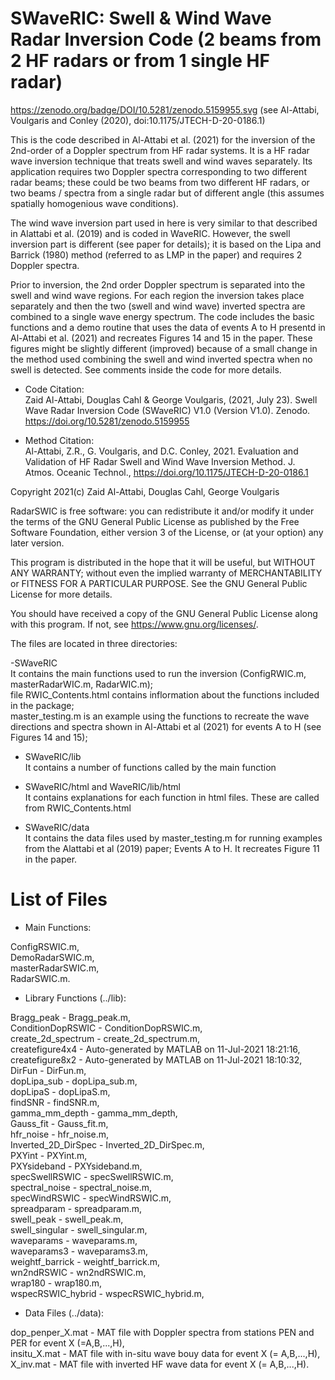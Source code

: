 # SWaveRIC: Swell & Wind Wave Radar Inversion Code (2 beams from 2 HF radars or from 1 single HF radar)
https://zenodo.org/badge/DOI/10.5281/zenodo.5159955.svg
(see Al-Attabi, Voulgaris and Conley (2020), doi:10.1175/JTECH-D-20-0186.1)  

This is the code described in Al-Attabi et al. (2021) for the inversion of the 2nd-order of a Doppler spectrum from HF radar systems.  It is a HF radar wave inversion technique that treats swell and wind waves separately. Its application requires two Doppler spectra corresponding to two different radar beams; these could be two beams from two different HF radars, or two beams / spectra from a single radar but of different angle (this assumes spatially homogenious wave conditions). 

The wind wave inversion part used in here is very similar to that described in Alattabi et al. (2019) and is coded in WaveRIC. However, the swell inversion part is different (see paper for details); it is based on the Lipa and Barrick (1980) method (referred to as LMP in the paper) and requires 2 Doppler spectra. 

Prior to inversion, the 2nd order Doppler spectrum is separated into the swell and wind wave regions. For each region the inversion takes place separately and then the two (swell and wind wave) inverted spectra are combined to a single wave energy spectrum. The code includes the basic functions and a demo routine that uses the data of events A to H presentd in Al-Attabi et al. (2021) and recreates Figures 14 and 15 in the paper.  These figures might be slightly different (improved) because of a small change in the method used combining the swell and wind inverted spectra when no swell is detected. See comments inside the code for more details.

- Code Citation:  
Zaid Al-Attabi, Douglas Cahl & George Voulgaris, (2021, July 23). Swell Wave Radar Inversion Code (SWaveRIC) V1.0 (Version V1.0). Zenodo. https://doi.org/10.5281/zenodo.5159955

- Method Citation:  
Al-Attabi, Z.R., G. Voulgaris, and D.C. Conley, 2021. Evaluation and Validation of HF Radar Swell and Wind Wave Inversion Method. J. Atmos. Oceanic Technol., https://doi.org/10.1175/JTECH-D-20-0186.1 

Copyright 2021(c) Zaid Al-Attabi, Douglas Cahl, George Voulgaris

RadarSWIC is free software: you can redistribute it and/or modify it under the terms of the GNU General Public License as published by the Free Software Foundation, either version 3 of the License, or (at your option) any later version.

This program is distributed in the hope that it will be useful, but WITHOUT ANY WARRANTY; without even the implied warranty of MERCHANTABILITY or FITNESS FOR A PARTICULAR PURPOSE. See the GNU General Public License for more details.

You should have received a copy of the GNU General Public License along with this program. If not, see https://www.gnu.org/licenses/.

The files are located in three directories:  

-SWaveRIC  
  It contains the main functions used to run the inversion (ConfigRWIC.m, masterRadarWIC.m, RadarWIC.m);  
  file RWIC_Contents.html contains inflormation about the functions included in the package;  
  master_testing.m is an example using the functions to recreate the wave directions and spectra shown in Al-Attabi et al (2021) for events A to H (see Figures 14 and 15);

- SWaveRIC/lib  
  It contains a number of functions called by the main function

- SWaveRIC/html and WaveRIC/lib/html  
  It contains explanations for each function in html files. These are called from RWIC_Contents.html  

- SWaveRIC/data  
  It contains the data files used by master_testing.m for running examples from the Alattabi et al (2019) paper; Events A to H. It recreates Figure 11 in the paper.

# List of Files  

- Main Functions: 
 
 ConfigRSWIC.m,  
 DemoRadarSWIC.m,  
 masterRadarSWIC.m,  
 RadarSWIC.m.

- Library Functions (../lib):

Bragg_peak          - Bragg_peak.m,   
ConditionDopRSWIC   - ConditionDopRSWIC.m,    
create_2d_spectrum  - create_2d_spectrum.m,   
createfigure4x4     - Auto-generated by MATLAB on 11-Jul-2021 18:21:16,   
createfigure8x2     - Auto-generated by MATLAB on 11-Jul-2021 18:10:32,   
DirFun              - DirFun.m,   
dopLipa_sub         - dopLipa_sub.m,    
dopLipaS            - dopLipaS.m,   
findSNR             - findSNR.m,    
gamma_mm_depth      - gamma_mm_depth,   
Gauss_fit           - Gauss_fit.m,  
hfr_noise           - hfr_noise.m,    
Inverted_2D_DirSpec - Inverted_2D_DirSpec.m,      
PXYint              - PXYint.m,   
PXYsideband         - PXYsideband.m,    
specSwellRSWIC      - specSwellRSWIC.m,   
spectral_noise      - spectral_noise.m,   
specWindRSWIC       - specWindRSWIC.m,    
spreadparam         - spreadparam.m,    
swell_peak          - swell_peak.m,   
swell_singular      - swell_singular.m,    
waveparams          - waveparams.m,   
waveparams3         - waveparams3.m,    
weightf_barrick     - weightf_barrick.m,    
wn2ndRSWIC          - wn2ndRSWIC.m,   
wrap180             - wrap180.m,    
wspecRSWIC_hybrid   - wspecRSWIC_hybrid.m,    

- Data Files (../data):

dop_penper_X.mat   - MAT file with Doppler spectra from stations PEN and PER for event X (=A,B,...,H),  
insitu_X.mat       - MAT file with in-situ wave bouy data for event X (= A,B,...,H),  
X_inv.mat          - MAT file with inverted HF wave data for event X (= A,B,...,H).
